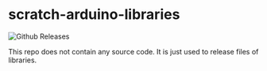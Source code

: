 # scratch-arduino-libraries
![Github Releases](https://img.shields.io/github/downloads/ottawastem/scratch-arduino-libraries/total?color=orange)

This repo does not contain any source code. It is just used to release files of libraries.